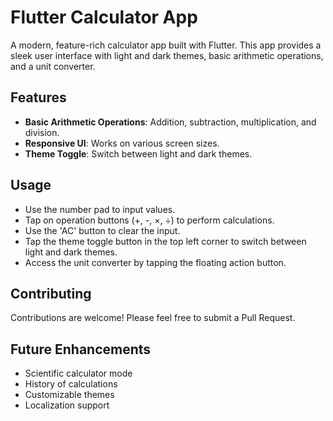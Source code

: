# Flutter Calculator App

A modern, feature-rich calculator app built with Flutter. This app provides a sleek user interface with light and dark themes, basic arithmetic operations, and a unit converter.

## Features

- **Basic Arithmetic Operations**: Addition, subtraction, multiplication, and division.
- **Responsive UI**: Works on various screen sizes.
- **Theme Toggle**: Switch between light and dark themes.

## Usage

- Use the number pad to input values.
- Tap on operation buttons (+, -, ×, ÷) to perform calculations.
- Use the 'AC' button to clear the input.
- Tap the theme toggle button in the top left corner to switch between light and dark themes.
- Access the unit converter by tapping the floating action button.

## Contributing

Contributions are welcome! Please feel free to submit a Pull Request.

## Future Enhancements

- Scientific calculator mode
- History of calculations
- Customizable themes
- Localization support
